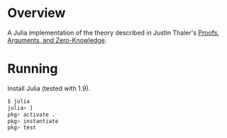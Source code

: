 # Overview

A Julia implementation of the theory described in Justin Thaler's [Proofs, Arguments, and Zero-Knowledge](https://people.cs.georgetown.edu/jthaler/ProofsArgsAndZK.pdf).

# Running

Install Julia (tested with 1.9).

```.bash
$ julia
julia> ]
pkg> activate .
pkg> instantiate
pkg> test
```
